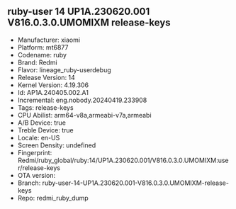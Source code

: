 ## ruby-user 14 UP1A.230620.001 V816.0.3.0.UMOMIXM release-keys
- Manufacturer: xiaomi
- Platform: mt6877
- Codename: ruby
- Brand: Redmi
- Flavor: lineage_ruby-userdebug
- Release Version: 14
- Kernel Version: 4.19.306
- Id: AP1A.240405.002.A1
- Incremental: eng.nobody.20240419.233908
- Tags: release-keys
- CPU Abilist: arm64-v8a,armeabi-v7a,armeabi
- A/B Device: true
- Treble Device: true
- Locale: en-US
- Screen Density: undefined
- Fingerprint: Redmi/ruby_global/ruby:14/UP1A.230620.001/V816.0.3.0.UMOMIXM:user/release-keys
- OTA version: 
- Branch: ruby-user-14-UP1A.230620.001-V816.0.3.0.UMOMIXM-release-keys
- Repo: redmi_ruby_dump
